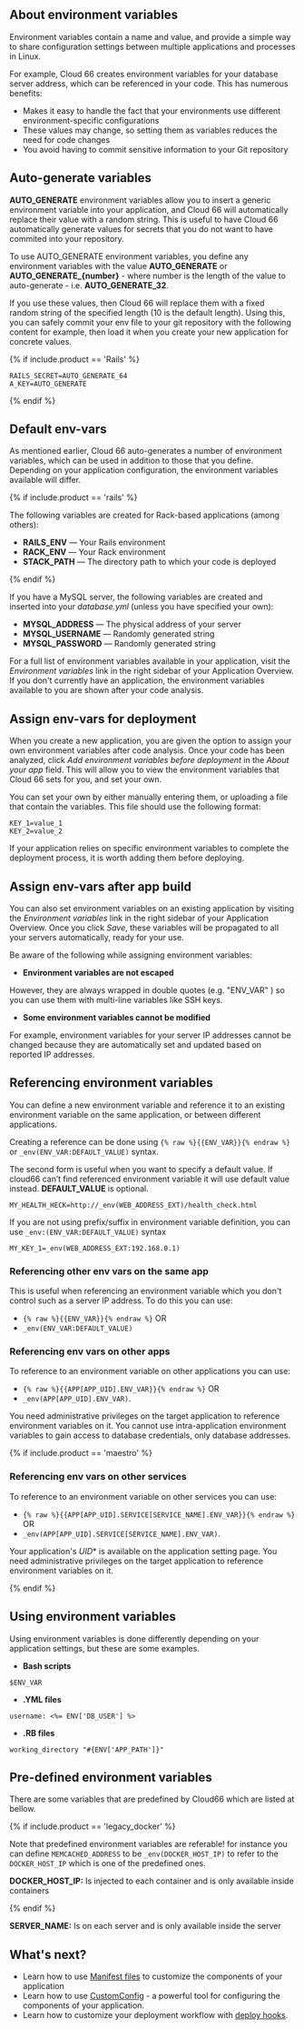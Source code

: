 
## About environment variables

Environment variables contain a name and value, and provide a simple way to share configuration settings between multiple applications and processes in Linux. 

For example, Cloud 66 creates environment variables for your database server address, which can be referenced in your code. This has numerous benefits:

- Makes it easy to handle the fact that your environments use different environment-specific configurations
- These values may change, so setting them as variables reduces the need for code changes
- You avoid having to commit sensitive information to your Git repository

## Auto-generate variables

**AUTO_GENERATE** environment variables allow you to insert a generic environment variable into your application, and Cloud 66 will automatically replace their value with a random string. This is useful to have Cloud 66 automatically generate values for secrets that you do not want to have commited into your repository.

To use AUTO_GENERATE environment variables, you define any environment variables with the value **AUTO_GENERATE** or **AUTO_GENERATE_{number}** - where number is the length of the value to auto-generate - i.e. **AUTO_GENERATE_32**.

If you use these values, then Cloud 66 will replace them with a fixed random string of the specified length (10 is the default length). Using this, you can safely commit your env file to your git repository with the following content for example, then load it when you create your new application for concrete values.

{% if include.product == 'Rails' %}
```
RAILS_SECRET=AUTO_GENERATE_64
A_KEY=AUTO_GENERATE
```
{% endif %}

## Default env-vars

As mentioned earlier, Cloud 66 auto-generates a number of environment variables, which can be used in addition to those that you define. Depending on your application configuration, the environment variables available will differ. 

{% if include.product == 'rails' %}

The following variables are created for Rack-based applications (among others):

- **RAILS_ENV** &mdash; Your Rails environment
- **RACK_ENV** &mdash; Your Rack environment
- **STACK_PATH** &mdash; The directory path to which your code is deployed

{% endif %}

If you have a MySQL server, the following variables are created and inserted into your _database.yml_ (unless you have specified your own):

- **MYSQL_ADDRESS** &mdash; The physical address of your server
- **MYSQL_USERNAME** &mdash; Randomly generated string
- **MYSQL_PASSWORD** &mdash; Randomly generated string

For a full list of environment variables available in your application, visit the _Environment variables_ link in the right sidebar of your Application Overview. If you don't currently have an application, the environment variables available to you are shown after your code analysis.


## Assign env-vars for deployment

When you create a new application, you are given the option to assign your own environment variables after code analysis. Once your code has been analyzed, click _Add environment variables before deployment_ in the _About your app_ field. This will allow you to view the environment variables that Cloud 66 sets for you, and set your own.

You can set your own by either manually entering them, or uploading a file that contain the variables. This file should use the following format:

```
KEY_1=value_1
KEY_2=value_2
```

If your application relies on specific environment variables to complete the deployment process, it is worth adding them before deploying. 


## Assign env-vars after app build

You can also set environment variables on an existing application by visiting the _Environment variables_ link in the right sidebar of your Application Overview. Once you click _Save_, these variables will be propagated to all your servers automatically, ready for your use.

Be aware of the following while assigning environment variables:

- **Environment variables are not escaped**  

However, they are always wrapped in double quotes (e.g. 
"ENV_VAR"
) so you can use them with multi-line variables like SSH keys.
- **Some environment variables cannot be modified**  

For example, environment variables for your server IP addresses cannot be changed because they are automatically set and updated based on reported IP addresses.


## Referencing environment variables

You can define a new environment variable and reference it to an existing environment variable on the same application, or between different applications.

Creating a reference can be done using `{% raw %}{{ENV_VAR}}{% endraw %}` or `_env(ENV_VAR:DEFAULT_VALUE)` syntax.

The second form is useful when you want to specify a default value. If cloud66 can’t find referenced environment variable it will use default value instead. **DEFAULT_VALUE** is optional.

```
MY_HEALTH_HECK=http://_env(WEB_ADDRESS_EXT)/health_check.html

```

If you are not using prefix/suffix in environment variable definition, you can use
`_env:(ENV_VAR:DEFAULT_VALUE)` syntax

```
MY_KEY_1=_env(WEB_ADDRESS_EXT:192.168.0.1)

```

### Referencing other env vars on the same app

This is useful when referencing an environment variable which you don't control such as a server IP address. To do this you can use:  

- `{% raw %}{{ENV_VAR}}{% endraw %}` OR
- `_env(ENV_VAR:DEFAULT_VALUE)`

### Referencing env vars on other apps

To reference to an environment variable on other applications you can use:

- `{% raw %}{{APP[APP_UID].ENV_VAR}}{% endraw %}` OR
- `_env(APP[APP_UID].ENV_VAR)`.

You need administrative privileges on the target application to reference environment variables on it. You cannot use intra-application environment variables to gain access to database credentials, only database addresses.

{% if include.product == 'maestro' %}

### Referencing env vars on other services

To reference to an environment variable on other services you can use: 

- `{% raw %}{{APP[APP_UID].SERVICE[SERVICE_NAME].ENV_VAR}}{% endraw %}` OR
- `_env(APP[APP_UID].SERVICE[SERVICE_NAME].ENV_VAR)`.

Your application's *UID** is available on the application setting page. You need administrative privileges on the target application to reference environment variables on it.

{% endif %}


## Using environment variables

Using environment variables is done differently depending on your application settings, but these are some examples.

- **Bash scripts**

```
$ENV_VAR
```

- **.YML files**  

```
username: <%= ENV['DB_USER'] %>
```

- **.RB files**  

```
working_directory "#{ENV['APP_PATH']}"
```


## Pre-defined environment variables

There are some variables that are predefined by Cloud66 which are listed at bellow.

{% if include.product == 'legacy_docker' %}

Note that predefined environment variables are referable! for instance you can define `MEMCACHED_ADDRESS` to be `_env(DOCKER_HOST_IP)` to refer to the `DOCKER_HOST_IP` which is one of the predefined ones.

**DOCKER_HOST_IP:** Is injected to each container and is only available inside containers

{% endif %}

**SERVER_NAME:** Is on each server and is only available inside the server

## What's next?

* Learn how to use [Manifest files](/rails/quickstarts/getting-started-with-manifest.html) to customize the components of your application 
* Learn how to use [CustomConfig](/{{page.collection}}/tutorials/custom-config.html) - a powerful tool for configuring the components of your application.
* Learn how to customize your deployment workflow with [deploy hooks](/{{page.collection}}/tutorials/deploy-hooks.html).

